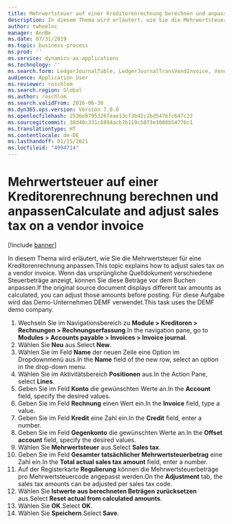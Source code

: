 ```yaml
---
title: Mehrwertsteuer auf einer Kreditorenrechnung berechnen und anpassen
description: In diesem Thema wird erläutert, wie Sie die Mehrwertsteuer für eine Kreditorenrechnung in Dynamics 365 Finance anpassen.
author: twheeloc
manager: AnnBe
ms.date: 07/31/2019
ms.topic: business-process
ms.prod: ''
ms.service: dynamics-ax-applications
ms.technology: ''
ms.search.form: LedgerJournalTable, LedgerJournalTransVendInvoice, VendTableLookup, TaxTmpWorkTrans
audience: Application User
ms.reviewer: roschlom
ms.search.region: Global
ms.author: roschlom
ms.search.validFrom: 2016-06-30
ms.dyn365.ops.version: Version 7.0.0
ms.openlocfilehash: 2536e87953267eae13cf3b42c2bd5476fc647c22
ms.sourcegitcommit: 38d40c331c8894acb7b119c5073e3088b54776c1
ms.translationtype: HT
ms.contentlocale: de-DE
ms.lasthandoff: 01/15/2021
ms.locfileid: "4994714"
---
```

# <a name="calculate-and-adjust-sales-tax-on-a-vendor-invoice"></a><span data-ttu-id="8557d-103">Mehrwertsteuer auf einer Kreditorenrechnung berechnen und anpassen</span><span class="sxs-lookup"><span data-stu-id="8557d-103">Calculate and adjust sales tax on a vendor invoice</span></span>

[!include [banner](../../includes/banner.md)]

<span data-ttu-id="8557d-104">In diesem Thema wird erläutert, wie Sie die Mehrwertsteuer für eine Kreditorenrechnung anpassen.</span><span class="sxs-lookup"><span data-stu-id="8557d-104">This topic explains how to adjust sales tax on a vendor invoice.</span></span> <span data-ttu-id="8557d-105">Wenn das ursprüngliche Quelldokument verschiedene Steuerbeträge anzeigt, können Sie diese Beträge vor dem Buchen anpassen.</span><span class="sxs-lookup"><span data-stu-id="8557d-105">If the original source document displays different tax amounts as calculated, you can adjust those amounts before posting.</span></span> <span data-ttu-id="8557d-106">Für diese Aufgabe wird das Demo-Unternehmen DEMF verwendet.</span><span class="sxs-lookup"><span data-stu-id="8557d-106">This task uses the DEMF demo company.</span></span>

1. <span data-ttu-id="8557d-107">Wechseln Sie im Navigationsbereich zu **Module > Kreditoren > Rechnungen > Rechnungserfassung**.</span><span class="sxs-lookup"><span data-stu-id="8557d-107">In the navigation pane, go to **Modules > Accounts payable > Invoices > Invoice journal**.</span></span>
2. <span data-ttu-id="8557d-108">Wählen Sie **Neu** aus.</span><span class="sxs-lookup"><span data-stu-id="8557d-108">Select **New**.</span></span>
3. <span data-ttu-id="8557d-109">Wählen Sie im Feld **Name** der neuen Zeile eine Option im Dropdownmenü aus.</span><span class="sxs-lookup"><span data-stu-id="8557d-109">In the **Name** field of the new row, select an option in the drop-down menu.</span></span>
4. <span data-ttu-id="8557d-110">Wählen Sie im Aktivitätsbereich **Positionen** aus.</span><span class="sxs-lookup"><span data-stu-id="8557d-110">In the Action Pane, select **Lines**.</span></span>
5. <span data-ttu-id="8557d-111">Geben Sie im Feld **Konto** die gewünschten Werte an.</span><span class="sxs-lookup"><span data-stu-id="8557d-111">In the **Account** field, specify the desired values.</span></span>
6. <span data-ttu-id="8557d-112">Geben Sie im Feld **Rechnung** einen Wert ein.</span><span class="sxs-lookup"><span data-stu-id="8557d-112">In the **Invoice** field, type a value.</span></span>
7. <span data-ttu-id="8557d-113">Geben Sie im Feld **Kredit** eine Zahl ein.</span><span class="sxs-lookup"><span data-stu-id="8557d-113">In the **Credit** field, enter a number.</span></span>
8. <span data-ttu-id="8557d-114">Geben Sie im Feld **Gegenkonto** die gewünschten Werte an.</span><span class="sxs-lookup"><span data-stu-id="8557d-114">In the **Offset account** field, specify the desired values.</span></span>
9. <span data-ttu-id="8557d-115">Wählen Sie **Mehrwertsteuer** aus.</span><span class="sxs-lookup"><span data-stu-id="8557d-115">Select **Sales tax**.</span></span>
10. <span data-ttu-id="8557d-116">Geben Sie im Feld **Gesamter tatsächlicher Mehrwertsteuerbetrag** eine Zahl ein.</span><span class="sxs-lookup"><span data-stu-id="8557d-116">In the **Total actual sales tax amount** field, enter a number.</span></span>
11. <span data-ttu-id="8557d-117">Auf der Registerkarte **Regulierung** können die Mehrwertsteuerbeträge pro Mehrwertsteuercode angepasst werden.</span><span class="sxs-lookup"><span data-stu-id="8557d-117">On the **Adjustment** tab, the sales tax amounts can be adjusted per sales tax code.</span></span>
12. <span data-ttu-id="8557d-118">Wählen Sie **Istwerte aus berechneten Beträgen zurücksetzen** aus.</span><span class="sxs-lookup"><span data-stu-id="8557d-118">Select **Reset actual from calculated amounts**.</span></span>
13. <span data-ttu-id="8557d-119">Wählen Sie **OK**.</span><span class="sxs-lookup"><span data-stu-id="8557d-119">Select **OK**.</span></span>
14. <span data-ttu-id="8557d-120">Wählen Sie **Speichern**.</span><span class="sxs-lookup"><span data-stu-id="8557d-120">Select **Save**.</span></span>

